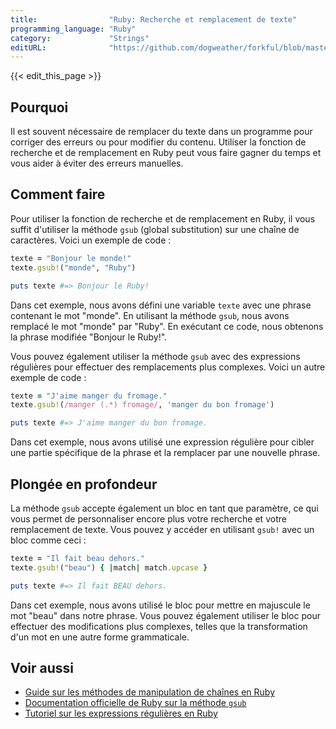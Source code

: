 ```yaml
---
title:                "Ruby: Recherche et remplacement de texte"
programming_language: "Ruby"
category:             "Strings"
editURL:              "https://github.com/dogweather/forkful/blob/master/content/fr/ruby/searching-and-replacing-text.md"
---
```


{{< edit_this_page >}}

## Pourquoi

Il est souvent nécessaire de remplacer du texte dans un programme pour corriger des erreurs ou pour modifier du contenu. Utiliser la fonction de recherche et de remplacement en Ruby peut vous faire gagner du temps et vous aider à éviter des erreurs manuelles.

## Comment faire

Pour utiliser la fonction de recherche et de remplacement en Ruby, il vous suffit d'utiliser la méthode `gsub` (global substitution) sur une chaîne de caractères. Voici un exemple de code :

```Ruby
texte = "Bonjour le monde!"
texte.gsub!("monde", "Ruby")

puts texte #=> Bonjour le Ruby!
```
Dans cet exemple, nous avons défini une variable `texte` avec une phrase contenant le mot "monde". En utilisant la méthode `gsub`, nous avons remplacé le mot "monde" par "Ruby". En exécutant ce code, nous obtenons la phrase modifiée "Bonjour le Ruby!".

Vous pouvez également utiliser la méthode `gsub` avec des expressions régulières pour effectuer des remplacements plus complexes. Voici un autre exemple de code :

```Ruby
texte = "J'aime manger du fromage."
texte.gsub!(/manger (.*) fromage/, 'manger du bon fromage')

puts texte #=> J'aime manger du bon fromage.
```
Dans cet exemple, nous avons utilisé une expression régulière pour cibler une partie spécifique de la phrase et la remplacer par une nouvelle phrase.

## Plongée en profondeur

La méthode `gsub` accepte également un bloc en tant que paramètre, ce qui vous permet de personnaliser encore plus votre recherche et votre remplacement de texte. Vous pouvez y accéder en utilisant `gsub!` avec un bloc comme ceci :

```Ruby
texte = "Il fait beau dehors."
texte.gsub!("beau") { |match| match.upcase }

puts texte #=> Il fait BEAU dehors.
```

Dans cet exemple, nous avons utilisé le bloc pour mettre en majuscule le mot "beau" dans notre phrase. Vous pouvez également utiliser le bloc pour effectuer des modifications plus complexes, telles que la transformation d'un mot en une autre forme grammaticale.

## Voir aussi

- [Guide sur les méthodes de manipulation de chaînes en Ruby](https://www.rubyguides.com/ruby-tutorial/string-methods/)
- [Documentation officielle de Ruby sur la méthode `gsub`](https://ruby-doc.org/core-2.7.3/String.html#method-i-gsub)
- [Tutoriel sur les expressions régulières en Ruby](https://www.regular-expressions.info/ruby.html)